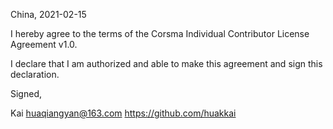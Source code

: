 China, 2021-02-15

I hereby agree to the terms of the Corsma Individual Contributor License
Agreement v1.0.

I declare that I am authorized and able to make this agreement and sign this
declaration.

Signed,

Kai huaqiangyan@163.com  https://github.com/huakkai
